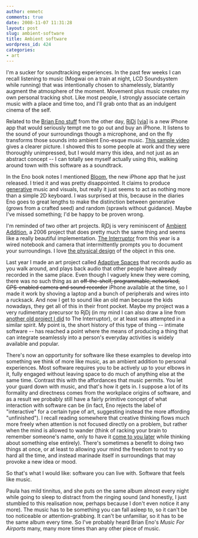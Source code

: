 ```yaml
---
author: emmetc
comments: true
date: 2008-11-07 11:31:28
layout: post
slug: ambient-software
title: Ambient software
wordpress_id: 424
categories:
- art
---
```


I'm a sucker for soundtracking experiences. In the past few weeks I can recall listening to music (Mogwai on a train at night, LCD Soundsystem while running) that was intentionally chosen to shamelessly, blatantly augment the atmosphere of the moment. Movement plus music creates my own personal tracking shot. Like most people, I strongly associate certain music with a place and time too, and I'll grab onto that as an indulgent cinema of the self.

Related to the [Brian Eno stuff](http://blog.thoughtwax.com/2008/10/eno) from the other day, [RjDj](http://rjdj.me/) \[[via](http://www.kottke.org/08/10/rjdj-maybe-the-best-iphone-app-out-there)\] is a new iPhone app that would seriously tempt me to go out and buy an iPhone. It listens to the sound of your surroundings though a microphone, and on the fly transforms those sounds into ambient Eno-esque music. [This sample video](http://www.flickr.com/photos/revdancatt/2969834466/) gives a clearer picture. I showed this to some people at work and they were thoroughly unimpressed, but I would marry this idea, and not just as an abstract concept -- I can totally see myself actually using this, walking around town with this software as a soundtrack.

In the Eno book notes I mentioned [Bloom](http://www.generativemusic.com/bloom.html), the new iPhone app that he just released. I tried it and was pretty disappointed. It claims to produce [generative](http://en.wikipedia.org/wiki/Generative_music) music and visuals, but really it just seems to act as nothing more than a simple 2D keyboard. I was surprised at this, because in the diaries Eno goes to great lengths to make the distinction between generative (grows from a crafted seed) and random (sprawls without guidance). Maybe I've missed something; I'd be happy to be proven wrong.

I'm reminded of two other art projects. RjDj is very reminiscent of [Ambient Addition](http://web.media.mit.edu/~nvawter/thesis/index.html), a 2006 project that does pretty much the same thing and seems like a really beautiful implementation. [The Interruptor](http://www.thisplacement.com/2008/07/13/adventures-in-urban-computing/) from this year is a wired notebook and camera that intermittently prompts you to document your surroundings. I love [the physical design](http://www.flickr.com/photos/einar_sneve/2093297219/in/set-72157601326817329/) of the object in this one.

Last year I made an art project called [Adaptive Spaces](http://thoughtwax.com/adaptive-spaces/) that records audio as you walk around, and plays back audio that other people have already recorded in the same place. Even though I vaguely knew they were coming, there was no such thing as an <strike>off-the-shelf, programmable, networked, GPS-enabled camera and sound recorder</strike> iPhone available at the time, so I made it work by shoving a laptop and a bunch of peripherals and wires into a rucksack. And now I get to sound like an old man because the kids nowadays, they get all of this in their front pocket. Maybe my project was a very rudimentary precursor to RjDj (in my mind I can also draw a line from [another old project I did](http://x2.i-dat.org/~ec/walking/) to The Interruptor), or at least was attempted in a similar spirit. My point is, the short history of this type of thing -- intimate software -- has reached a point where the means of producing a thing that can integrate seamlessly into a person's everyday activities is widely available and popular.

There's now an opportunity for software like these examples to develop into something we think of more like music, as an ambient addition to personal experiences. Most software requires you to be actively up to your elbows in it, fully engaged without leaving space to do much of anything else at the same time. Contrast this with the affordances that music permits. You let your guard down with music, and that's how it gets in. I suppose a lot of its formality and directness comes from the workplace origins of software, and as a result we probably still have a fairly primitive concept of what interaction with software can be (in fact, Eno rejects the label of "interactive" for a certain type of art, suggesting instead the more affording "unfinished"). I recall reading somewhere that creative thinking flows much more freely when attention is not focused directly on a problem, but rather when the mind is allowed to wander (think of racking your brain to remember someone's name, only to have it [come to you later](http://www.youtube.com/watch?v=wwmwWuB62L4) while thinking about something else entirely). There's sometimes a benefit to doing two things at once, or at least to allowing your mind the freedom to not try so hard all the time, and instead marinade itself in surroundings that may provoke a new idea or mood.

So that's what I would like: software you can live with. Software that feels like music.

Paula has mild tinnitus, and she puts on the same album almost every night while going to sleep to distract from the ringing sound (and honestly, I just stumbled to this realisation now, perhaps because I don't even notice it any more). The music has to be something you can fall asleep to, so it can't be too noticeable or attention-grabbing. It can't be unfamiliar, so it has to be the same album every time. So I've probably heard Brian Eno's _Music For Airports_ many, many more times than any other piece of music.
